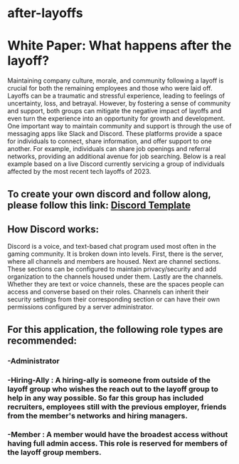 # after-layoffs
# White Paper: What happens after the layoff?

Maintaining company culture, morale, and community following a layoff is crucial for both the remaining employees and those who were laid off. Layoffs can be a traumatic and stressful experience, leading to feelings of uncertainty, loss, and betrayal. However, by fostering a sense of community and support, both groups can mitigate the negative impact of layoffs and even turn the experience into an opportunity for growth and development.
One important way to maintain community and support is through the use of messaging apps like Slack and Discord. These platforms provide a space for individuals to connect, share information, and offer support to one another. For example, individuals can share job openings and referral networks, providing an additional avenue for job searching.
Below is a real example based on a live Discord currently servicing a group of individuals affected by the most recent tech layoffs of 2023.
## To create your own discord and follow along, please follow this link: [Discord Template](https://discord.new/Q6hCwuZPyhbT)
## How Discord works:
Discord is a voice, and text-based chat program used most often in the gaming community.  It is broken down into levels.  First, there is the server, where all channels and members are housed.  Next are channel sections.  These sections can be configured to maintain privacy/security and add organization to the channels housed under them.  Lastly are the channels.  Whether they are text or voice channels, these are the spaces people can access and converse based on their roles.  Channels can inherit their security settings from their corresponding section or can have their own permissions configured by a server administrator.


## For this application, the following role types are recommended: 
### -Administrator
### -Hiring-Ally : A hiring-ally is someone from outside of the layoff group who wishes the reach out to the layoff group to help in any way possible.  So far this group has included recruiters, employees still with the previous employer, friends from the member's networks and hiring managers.
### -Member : A member would have the broadest access without having full admin access.  This role is reserved for members of the layoff group members.
